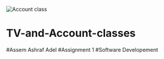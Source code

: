 ![Account class](https://user-images.githubusercontent.com/61465952/138283484-aab219b1-3622-4e53-8bfe-119a1a2a4947.png)
# TV-and-Account-classes
#Assem Ashraf Adel
#Assignment 1
#Software Developement

